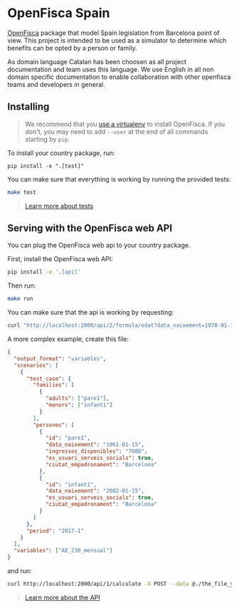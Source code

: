 # OpenFisca Spain

[OpenFisca](https://www.openfisca.fr/) package that model Spain legislation from Barcelona point of view. This project 
is intended to be used as a simulator to determine which benefits can be opted by a person or family.

As domain language Catalan has been choosen as all project documentation and team uses this language. We use English in
all non domain specific documentation to enable collaboration with other openfisca teams and developers in general.

## Installing

> We recommend that you [use a virtualenv](https://doc.openfisca.fr/for_developers.html#create-a-virtualenv) 
to install OpenFisca. If you don't, you may need to add `--user` at the end of all commands starting by `pip`.

To install your country package, run:

```
pip install -e ".[test]"
```

You can make sure that everything is working by running the provided tests:

```sh
make test
```

> [Learn more about tests](https://doc.openfisca.fr/coding-the-legislation/writing_yaml_tests.html)


## Serving with the OpenFisca web API

You can plug the OpenFisca web api to your country package.

First, install the OpenFisca web API:
```sh
pip install -e '.[api]'
```

Then run:
```sh
make run
```

You can make sure that the api is working by requesting:

```sh
curl "http://localhost:2000/api/2/formula/edat?data_naixement=1978-01-15"
```

A more complex example, create this file:
```json
{
  "output_format": "variables",
  "scenarios": [
    {
      "test_case": {
        "families": [
          {
            "adults": ["pare1"],
			"menors": ["infant1"]
          }
        ],
        "persones": [
          {
            "id": "pare1",
            "data_naixement": "1961-01-15",
            "ingressos_disponibles": "7000",
            "es_usuari_serveis_socials": true,
            "ciutat_empadronament": "Barcelona"
          },
          {
            "id": "infant1",
            "data_naixement": "2002-01-15",
            "es_usuari_serveis_socials": true,
            "ciutat_empadronament": "Barcelona"
          }
        ]
      },
      "period": "2017-1"
    }
  ],
  "variables": ["AE_230_mensual"]
}
```
and run:
```sh
curl http://localhost:2000/api/1/calculate -X POST --data @./the_file_you_created.json --header 'Content-type: application/json'
```
> [Learn more about the API](https://doc.openfisca.fr/openfisca-web-api/index.html)
